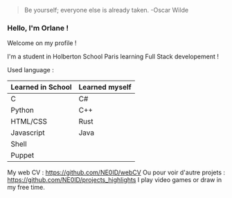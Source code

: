 > Be yourself; everyone else is already taken. -Oscar Wilde

### Hello, I'm Orlane !

Welcome on my profile !

I'm a student in Holberton School Paris learning Full Stack developement !

Used language :

| Learned in School | Learned myself |
|-------------------|----------------|
| C                 | C#             |
| Python            | C++            |
| HTML/CSS          | Rust           |
| Javascript        | Java           |
| Shell             |                |
| Puppet            |                |

My web CV : https://github.com/NE0ID/webCV
Ou pour voir d'autre projets : https://github.com/NE0ID/projects_highlights
I play video games or draw in my free time.
